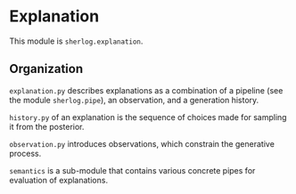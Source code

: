 # Explanation

This module is `sherlog.explanation`.

## Organization

`explanation.py` describes explanations as a combination of a pipeline (see the module `sherlog.pipe`), an observation, and a generation history.

`history.py` of an explanation is the sequence of choices made for sampling it from the posterior.

`observation.py` introduces observations, which constrain the generative process.

`semantics` is a sub-module that contains various concrete pipes for evaluation of explanations.